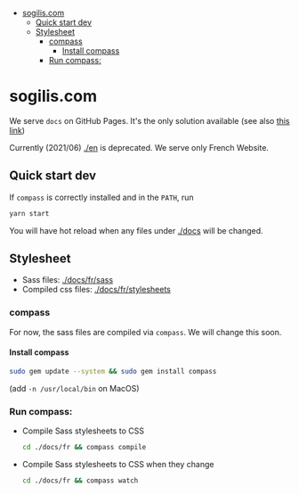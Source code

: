 * [sogilis.com](#sogiliscom)
    * [Quick start dev](#quick-start-dev)
    * [Stylesheet](#stylesheet)
        * [compass](#compass)
            * [Install compass](#install-compass)
        * [Run compass:](#run-compass)

# sogilis.com

We serve `docs` on GitHub Pages. It's the only solution available (see also [this link](https://stackoverflow.com/questions/42469817/host-github-pages-from-dist-folder-in-master-branch))

Currently (2021/06) [./en](./en) is deprecated. We serve only French Website.

## Quick start dev

If `compass` is correctly installed and in the `PATH`, run

```sh
yarn start
```

You will have hot reload when any files under [./docs](./docs) will be changed.

## Stylesheet

- Sass files: [./docs/fr/sass](./docs/fr/sass)
- Compiled css files: [./docs/fr/stylesheets](./docs/fr/stylesheets)

### compass

For now, the sass files are compiled via `compass`. We will change this soon.

#### Install compass

```sh
sudo gem update --system && sudo gem install compass
```

(add `-n /usr/local/bin` on MacOS)

### Run compass:

- Compile Sass stylesheets to CSS

  ```sh
  cd ./docs/fr && compass compile
  ```

- Compile Sass stylesheets to CSS when they change
  ```sh
  cd ./docs/fr && compass watch
  ```
